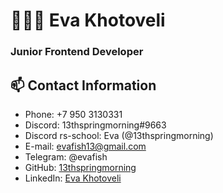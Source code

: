 # 👩🏻‍💻 Eva Khotoveli 
### Junior Frontend Developer
## 📫 Contact Information
- Phone: +7 950 3130331
- Discord: 13thspringmorning#9663
- Discord rs-school: Eva (@13thspringmorning)
- E-mail: evafish13@gmail.com
- Telegram: @evafish
- GitHub: [13thspringmorning](https://github.com/13thspringmorning)
- LinkedIn: [Eva Khotoveli](https://www.linkedin.com/in/eva-khotoveli-4b11b2228/)


